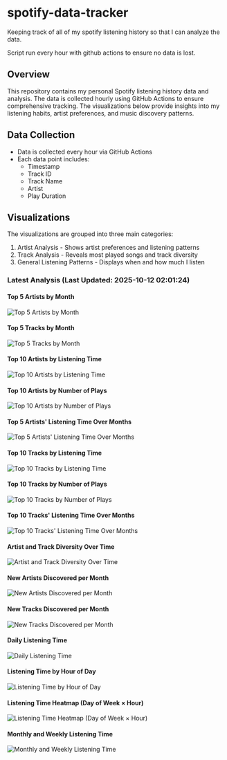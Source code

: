 # spotify-data-tracker

Keeping track of all of my spotify listening history so that I can analyze the data.

Script run every hour with github actions to ensure no data is lost.

## Overview

This repository contains my personal Spotify listening history data and analysis. The data is collected hourly using GitHub Actions to ensure comprehensive tracking. The visualizations below provide insights into my listening habits, artist preferences, and music discovery patterns.

## Data Collection

- Data is collected every hour via GitHub Actions
- Each data point includes:
  - Timestamp
  - Track ID
  - Track Name  
  - Artist
  - Play Duration

## Visualizations

The visualizations are grouped into three main categories:

1. Artist Analysis - Shows artist preferences and listening patterns
2. Track Analysis - Reveals most played songs and track diversity
3. General Listening Patterns - Displays when and how much I listen


































### Latest Analysis (Last Updated: 2025-10-12 02:01:24)

#### Top 5 Artists by Month

![Top 5 Artists by Month](graphs/monthly_artist_grid.png)

#### Top 5 Tracks by Month

![Top 5 Tracks by Month](graphs/monthly_track_grid.png)

#### Top 10 Artists by Listening Time

![Top 10 Artists by Listening Time](graphs/top_artists.png)

#### Top 10 Artists by Number of Plays

![Top 10 Artists by Number of Plays](graphs/artist_diversity.png)

#### Top 5 Artists' Listening Time Over Months

![Top 5 Artists' Listening Time Over Months](graphs/top_artists_over_time.png)

#### Top 10 Tracks by Listening Time

![Top 10 Tracks by Listening Time](graphs/top_tracks_minutes.png)

#### Top 10 Tracks by Number of Plays

![Top 10 Tracks by Number of Plays](graphs/top_tracks_plays.png)

#### Top 10 Tracks' Listening Time Over Months

![Top 10 Tracks' Listening Time Over Months](graphs/top_tracks_over_time.png)

#### Artist and Track Diversity Over Time

![Artist and Track Diversity Over Time](graphs/diversity_per_month.png)

#### New Artists Discovered per Month

![New Artists Discovered per Month](graphs/artist_discovery.png)

#### New Tracks Discovered per Month

![New Tracks Discovered per Month](graphs/track_discovery.png)

#### Daily Listening Time

![Daily Listening Time](graphs/listening_over_time.png)

#### Listening Time by Hour of Day

![Listening Time by Hour of Day](graphs/listening_by_hour.png)

#### Listening Time Heatmap (Day of Week × Hour)

![Listening Time Heatmap (Day of Week × Hour)](graphs/listening_heatmap.png)

#### Monthly and Weekly Listening Time

![Monthly and Weekly Listening Time](graphs/listening_by_month.png)

